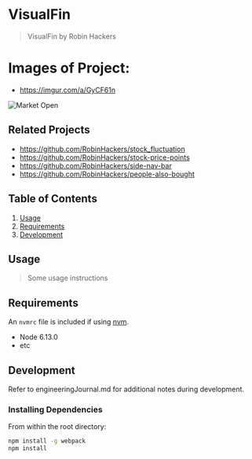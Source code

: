 # VisualFin

> VisualFin by Robin Hackers

# Images of Project: 
  - https://imgur.com/a/GyCF61n
  

  ![Market Open](https://i.imgur.com/V2hvrPI.png)

## Related Projects

  - https://github.com/RobinHackers/stock_fluctuation
  - https://github.com/RobinHackers/stock-price-points
  - https://github.com/RobinHackers/side-nav-bar
  - https://github.com/RobinHackers/people-also-bought

## Table of Contents

1. [Usage](#Usage)
1. [Requirements](#requirements)
1. [Development](#development)

## Usage

> Some usage instructions

## Requirements

An `nvmrc` file is included if using [nvm](https://github.com/creationix/nvm).

- Node 6.13.0
- etc

## Development

Refer to engineeringJournal.md for additional notes during development.

### Installing Dependencies

From within the root directory:

```sh
npm install -g webpack
npm install
```

